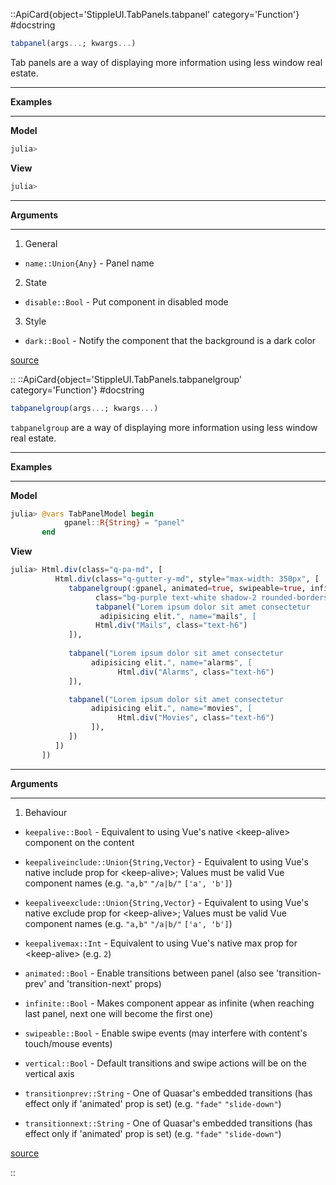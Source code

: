 

::ApiCard{object='StippleUI.TabPanels.tabpanel' category='Function'}
#docstring



```julia
tabpanel(args...; kwargs...)
```


Tab panels are a way of displaying more information using less window real estate.


---


**Examples**


---


**Model**

```julia
julia> 
```


**View**

```julia
julia> 
```



---


**Arguments**


---

1. General
  - `name::Union{Any}` - Panel name
    
  
2. State
  - `disable::Bool` - Put component in disabled mode
    
  
3. Style
  - `dark::Bool` - Notify the component that the background is a dark color
    
  


[source](https://github.com/GenieFramework/StippleUI.jl/blob/v0.24.2/src/TabPanels.jl#L75-L105)

::
::ApiCard{object='StippleUI.TabPanels.tabpanelgroup' category='Function'}
#docstring



```julia
tabpanelgroup(args...; kwargs...)
```


`tabpanelgroup` are a way of displaying more information using less window real estate.


---


**Examples**


---


**Model**

```julia
julia> @vars TabPanelModel begin
            gpanel::R{String} = "panel"
       end
```


**View**

```julia
julia> Html.div(class="q-pa-md", [
          Html.div(class="q-gutter-y-md", style="max-width: 350px", [
             tabpanelgroup(:gpanel, animated=true, swipeable=true, infinite=true,
                   class="bg-purple text-white shadow-2 rounded-borders", [
                   tabpanel("Lorem ipsum dolor sit amet consectetur
                    adipisicing elit.", name="mails", [
                   Html.div("Mails", class="text-h6")
             ]),
            
             tabpanel("Lorem ipsum dolor sit amet consectetur
                  adipisicing elit.", name="alarms", [
                        Html.div("Alarms", class="text-h6")
             ]),

             tabpanel("Lorem ipsum dolor sit amet consectetur
                  adipisicing elit.", name="movies", [
                        Html.div("Movies", class="text-h6")
                  ]),
             ])
          ])
       ])
```



---


**Arguments**


---

1. Behaviour
  - `keepalive::Bool` - Equivalent to using Vue&#39;s native &lt;keep-alive&gt; component on the content
    
  - `keepaliveinclude::Union{String,Vector}` - Equivalent to using Vue&#39;s native include prop for &lt;keep-alive&gt;; Values must be valid Vue component names (e.g. `"a,b"` `"/a|b/"` `['a', 'b']`)
    
  - `keepaliveexclude::Union{String,Vector}` - Equivalent to using Vue&#39;s native exclude prop for &lt;keep-alive&gt;; Values must be valid Vue component names (e.g. `"a,b"` `"/a|b/"` `['a', 'b']`)
    
  - `keepalivemax::Int` - Equivalent to using Vue&#39;s native max prop for &lt;keep-alive&gt; (e.g. `2`)
    
  - `animated::Bool` - Enable transitions between panel (also see &#39;transition-prev&#39; and &#39;transition-next&#39; props)
    
  - `infinite::Bool` - Makes component appear as infinite (when reaching last panel, next one will become the first one)
    
  - `swipeable::Bool` - Enable swipe events (may interfere with content&#39;s touch/mouse events)
    
  - `vertical::Bool` - Default transitions and swipe actions will be on the vertical axis
    
  - `transitionprev::String` - One of Quasar&#39;s embedded transitions (has effect only if &#39;animated&#39; prop is set) (e.g. `"fade"` `"slide-down"`)
    
  - `transitionnext::String` - One of Quasar&#39;s embedded transitions (has effect only if &#39;animated&#39; prop is set) (e.g. `"fade"` `"slide-down"`)
    
  


[source](https://github.com/GenieFramework/StippleUI.jl/blob/v0.24.2/src/TabPanels.jl#L11-L68)

::

